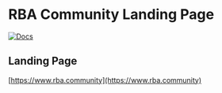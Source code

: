 # RBA Community Landing Page

[![Docs](https://github.com/ZachChristensen28/rba-community/actions/workflows/deploy-docs.yml/badge.svg)](https://rba.community/)

## Landing Page

[https://www.rba.community](https://www.rba.community)
